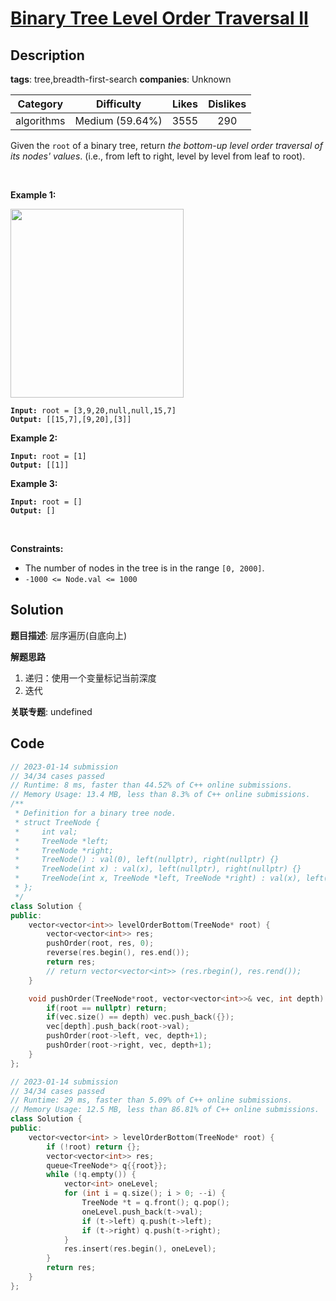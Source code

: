 # [Binary Tree Level Order Traversal II](https://leetcode.com/problems/binary-tree-level-order-traversal-ii/description/)

## Description

**tags**: tree,breadth-first-search
**companies**: Unknown

|  Category  |   Difficulty    | Likes | Dislikes |
| :--------: | :-------------: | :---: | :------: |
| algorithms | Medium (59.64%) | 3555  |   290    |

<p>Given the <code>root</code> of a binary tree, return <em>the bottom-up level order traversal of its nodes&#39; values</em>. (i.e., from left to right, level by level from leaf to root).</p>

<p>&nbsp;</p>
<p><strong>Example 1:</strong></p>
<img alt="" src="https://assets.leetcode.com/uploads/2021/02/19/tree1.jpg" style="width: 277px; height: 302px;" />
<pre><code><strong>Input:</strong> root = [3,9,20,null,null,15,7]
<strong>Output:</strong> [[15,7],[9,20],[3]]</code></pre>

<p><strong>Example 2:</strong></p>

<pre><code><strong>Input:</strong> root = [1]
<strong>Output:</strong> [[1]]</code></pre>

<p><strong>Example 3:</strong></p>

<pre><code><strong>Input:</strong> root = []
<strong>Output:</strong> []</code></pre>

<p>&nbsp;</p>
<p><strong>Constraints:</strong></p>

<ul>
  <li>The number of nodes in the tree is in the range <code>[0, 2000]</code>.</li>
  <li><code>-1000 &lt;= Node.val &lt;= 1000</code></li>
</ul>

## Solution

**题目描述**: 层序遍历(自底向上)

**解题思路**

1. 递归：使用一个变量标记当前深度
2. 迭代

**关联专题**: undefined

## Code

```cpp
// 2023-01-14 submission
// 34/34 cases passed
// Runtime: 8 ms, faster than 44.52% of C++ online submissions.
// Memory Usage: 13.4 MB, less than 8.3% of C++ online submissions.
/**
 * Definition for a binary tree node.
 * struct TreeNode {
 *     int val;
 *     TreeNode *left;
 *     TreeNode *right;
 *     TreeNode() : val(0), left(nullptr), right(nullptr) {}
 *     TreeNode(int x) : val(x), left(nullptr), right(nullptr) {}
 *     TreeNode(int x, TreeNode *left, TreeNode *right) : val(x), left(left), right(right) {}
 * };
 */
class Solution {
public:
    vector<vector<int>> levelOrderBottom(TreeNode* root) {
        vector<vector<int>> res;
        pushOrder(root, res, 0);
        reverse(res.begin(), res.end());
        return res;
        // return vector<vector<int>> (res.rbegin(), res.rend());
    }

    void pushOrder(TreeNode*root, vector<vector<int>>& vec, int depth) {
        if(root == nullptr) return;
        if(vec.size() == depth) vec.push_back({});
        vec[depth].push_back(root->val);
        pushOrder(root->left, vec, depth+1);
        pushOrder(root->right, vec, depth+1);
    }
};
```

```cpp
// 2023-01-14 submission
// 34/34 cases passed
// Runtime: 29 ms, faster than 5.09% of C++ online submissions.
// Memory Usage: 12.5 MB, less than 86.81% of C++ online submissions.
class Solution {
public:
    vector<vector<int> > levelOrderBottom(TreeNode* root) {
        if (!root) return {};
        vector<vector<int>> res;
        queue<TreeNode*> q{{root}};
        while (!q.empty()) {
            vector<int> oneLevel;
            for (int i = q.size(); i > 0; --i) {
                TreeNode *t = q.front(); q.pop();
                oneLevel.push_back(t->val);
                if (t->left) q.push(t->left);
                if (t->right) q.push(t->right);
            }
            res.insert(res.begin(), oneLevel);
        }
        return res;
    }
};
```
